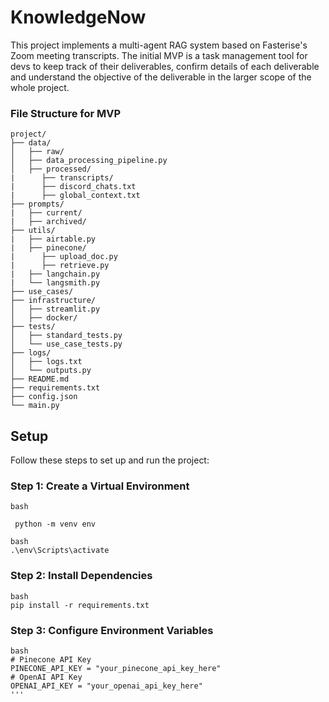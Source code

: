 # KnowledgeNow

This project implements a multi-agent RAG system based on Fasterise's Zoom meeting transcripts. 
The initial MVP is a task management tool for devs to keep track of their deliverables, confirm details of each deliverable and understand the objective of the deliverable in the larger scope of the whole project.

### File Structure for MVP

```
project/
├── data/
│   ├── raw/
│   ├── data_processing_pipeline.py
│   ├── processed/
|      ├── transcripts/
|      ├── discord_chats.txt
|      ├── global_context.txt
├── prompts/
|   ├── current/
|   ├── archived/
├── utils/
|   ├── airtable.py
|   ├── pinecone/
|      ├── upload_doc.py
|      ├── retrieve.py
|   ├── langchain.py
|   └── langsmith.py
├── use_cases/
├── infrastructure/
│   ├── streamlit.py
│   ├── docker/
├── tests/
│   ├── standard_tests.py
│   └── use_case_tests.py
├── logs/
│   ├── logs.txt
│   └── outputs.py
├── README.md
├── requirements.txt
├── config.json
└── main.py
```

## Setup

Follow these steps to set up and run the project:

### Step 1: Create a Virtual Environment

```
bash
 
 python -m venv env

```

```
bash
.\env\Scripts\activate
```
### Step 2: Install Dependencies

```
bash
pip install -r requirements.txt
```

### Step 3: Configure Environment Variables

```
bash
# Pinecone API Key
PINECONE_API_KEY = "your_pinecone_api_key_here"
# OpenAI API Key
OPENAI_API_KEY = "your_openai_api_key_here"
'''

